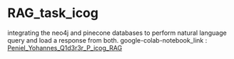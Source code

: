 # RAG_task_icog
integrating the neo4j and pinecone databases to perform natural language query and load a response from both.
google-colab-notebook_link : <a href="https://colab.research.google.com/drive/1nspMc171jujwWFoBxFipQ6lWX_Eam4nu#scrollTo=2_h75pg9QIUd">Peniel_Yohannes_Q1d3r3r_P_icog_RAG</a>